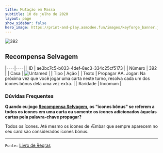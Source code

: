 ```yaml
---
title: Mutação em Massa
subtitle: 10 de julho de 2020
layout: page
show_sidebar: false
hero_image: https://print-and-play.asmodee.fun/images/keyforge_banner.jpg
---
```


![392](https://cdn.keyforgegame.com/media/card_front/pt/479_392_WHGRX77P5J66_pt.png)

## Recompensa Selvagem

|----|----|
| ID | ae3bc7c5-b033-4def-8ec3-334c25cf5173 |
| Número | 392 |
| Casa | ![Untamed](https://archonarcana.com/images/thumb/b/bd/Untamed.png/22px-Untamed.png "Indomados") |
| Tipo | Ação |
| Texto | Propagar AA.  Jogar: Na próxima vez que você jogar uma carta neste turno, resolva cada um dos ícones bônus dela uma vez extra. |
| Raridade | Incomum |

### Dúvidas Frequentes

**Quando eu jogo [Recompensa Selvagem](/mm/392), os "ícones bônus" se referem a todos os ícones em uma carta ou somente os
ícones adicionados àquelas cartas pela palavra-chave propagar?**

Todos os ícones. Até mesmo os ícones de Æmbar que sempre aparecem
no seu card são considerados ícones bônus.

<hr/>

`Fonte:` [Livro de Regras](https://drive.google.com/open?id=14pM1J8ZR_4hZbGFZt-ArQdAGsHCPEQdE)
